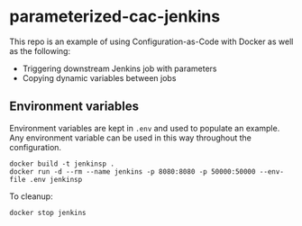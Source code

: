 # parameterized-cac-jenkins

This repo is an example of using Configuration-as-Code with Docker as well as
the following:

- Triggering downstream Jenkins job with parameters
- Copying dynamic variables between jobs

## Environment variables

Environment variables are kept in `.env` and used to populate an example. Any
environment variable can be used in this way throughout the configuration.

```
docker build -t jenkinsp .
docker run -d --rm --name jenkins -p 8080:8080 -p 50000:50000 --env-file .env jenkinsp
```

To cleanup:

```
docker stop jenkins
```
